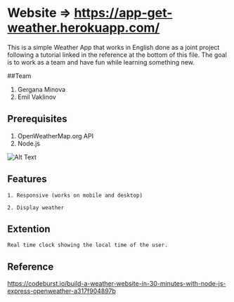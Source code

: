 # Website => https://app-get-weather.herokuapp.com/

This is a simple Weather App that works in English done as a joint project following a tutorial linked in the reference at the bottom of this file. The goal is to work as a team and have fun while learning something new.

##Team

1. Gergana Minova
2. Emil Vaklinov

## Prerequisites

1. OpenWeatherMap.org API
2. Node.js 

![Alt Text](https://images.pexels.com/photos/533833/pexels-photo-533833.jpeg?auto=compress&cs=tinysrgb&dpr=2&h=750&w=1260)  

## Features

```
1. Responsive (works on mobile and desktop)  
```
```
2. Display weather 
```

## Extention
```
Real time clock showing the local time of the user.
```

## Reference

https://codeburst.io/build-a-weather-website-in-30-minutes-with-node-js-express-openweather-a317f904897b 
